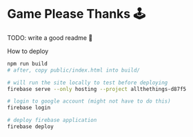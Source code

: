 # Game Please Thanks 🕹

TODO: write a good readme 🙂

How to deploy

```sh
npm run build
# after, copy public/index.html into build/

# will run the site locally to test before deploying
firebase serve --only hosting --project allthethings-d87f5

# login to google account (might not have to do this)
firebase login

# deploy firebase application
firebase deploy
```
